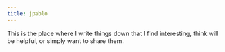 ```yaml
---
title: jpablo
---
```


This is the place where I write things down that I find interesting, think will be helpful, or simply want to share them.
